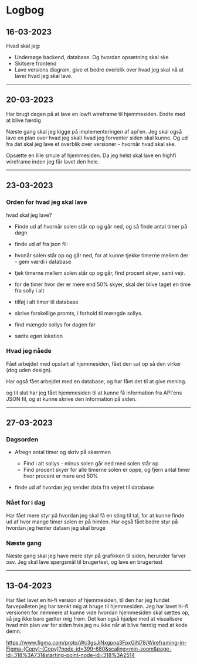 # Logbog

## 16-03-2023

Hvad skal jeg:

- Undersøge backend, database. Og hvordan opsætning skal ske
- Skitsere frontend
- Lave versions diagram, give et bedre overblik over hvad jeg skal nå at lave/ hvad jeg skal lave.

---

## 20-03-2023

Har brugt dagen på at lave en lowfi wireframe til hjemmesiden.
Endte med at blive færdig

Næste gang skal jeg kigge på implementeringen af api'en.
Jeg skal også lave en plan over hvad jeg skal/ hvad jeg forventer siden skal kunne.
Og ud fra det skal jeg lave et overblik over versioner - hvornår hvad skal ske.

Opsætte en lille smule af hjemmesiden.
Da jeg helst skal lave en highfi wireframe inden jeg får lavet den hele.

---

## 23-03-2023

### Orden for hvad jeg skal lave

hvad skal jeg lave?

- Finde ud af hvornår solen står op og går ned, og så finde antal timer på døgn

- finde ud af fra json fil:
- hvonår solen står op og går ned, for at kunne tjekke timerne mellem der - gem værdi i database

- tjek timerne mellem solen står op og går, find procent skyer, samt vejr.

- for de timer hvor der er mere end 50% skyer, skal der blive taget en time fra solly i alt
- tilføj i alt timer til database

- skrive forskellige promts, i forhold til mængde sollys.

- find mængde sollys for dagen før

- sætte egen lokation

### Hvad jeg nåede

Fået arbejdet med opstart af hjemmesiden, fået den sat op så den virker (dog uden design).

Har også fået arbejdet med en database, og har fået det til at give mening.

og til slut har jeg fået hjemmesiden til at kunne få information fra API'ens JSON fil, og at kunne skrive den information på siden.

---

## 27-03-2023

### Dagsorden

- Afregn antal timer og skriv på skærmen

  - Find i alt sollys - minus solen går ned med solen står op
  - Find procent skyer for alle timerne solen er oppe, og fjern antal timer hvor procent er mere end 50%

- finde ud af hvordan jeg sender data fra vejret til database

### Nået for i dag

Har fået mere styr på hvordan jeg skal få en sting til tal, for at kunne finde ud af hvor mange timer solen er på himlen.
Har også fået bedre styr på hvordan jeg henter dataen jeg skal bruge

### Næste gang

Næste gang skal jeg have mere styr på grafikken til siden, herunder farver osv.
Jeg skal lave spørgsmål til brugertest, og lave en brugertest

---

## 13-04-2023

Har fået lavet en hi-fi version af hjemmesiden, til den har jeg fundet farvepalleten jeg har tænkt mig at bruge til hjemmesiden.
Jeg har lavet hi-fi versionen for nemmere at kunne vide hvordan hjemmesiden skal sættes op, så jeg ikke bare gætter mig frem.
Det kan også hjælpe med at visualisere hvad min plan var for siden hvis jeg nu ikke når at blive færdig med at kode demn.

<https://www.figma.com/proto/Wc3gsJiNxgpna3FpxGiN78/Wireframing-in-Figma-(Copy)-(Copy)?node-id=399-680&scaling=min-zoom&page-id=318%3A731&starting-point-node-id=318%3A2514>

